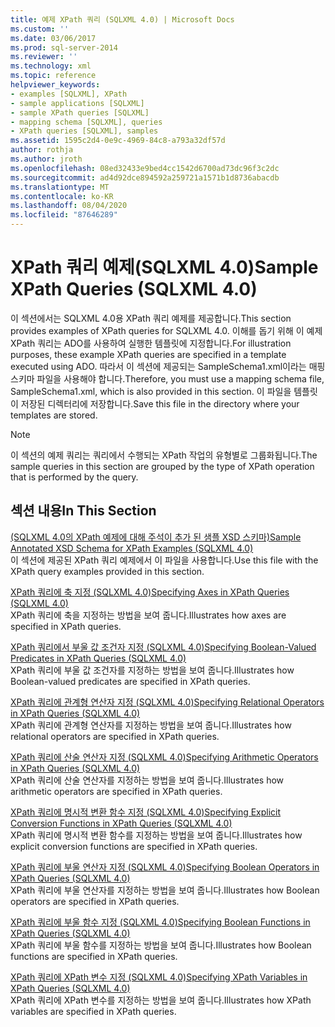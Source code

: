 ```yaml
---
title: 예제 XPath 쿼리 (SQLXML 4.0) | Microsoft Docs
ms.custom: ''
ms.date: 03/06/2017
ms.prod: sql-server-2014
ms.reviewer: ''
ms.technology: xml
ms.topic: reference
helpviewer_keywords:
- examples [SQLXML], XPath
- sample applications [SQLXML]
- sample XPath queries [SQLXML]
- mapping schema [SQLXML], queries
- XPath queries [SQLXML], samples
ms.assetid: 1595c2d4-0e9c-4969-84c8-a793a32df57d
author: rothja
ms.author: jroth
ms.openlocfilehash: 08ed32433e9bed4cc1542d6700ad73dc96f3c2dc
ms.sourcegitcommit: ad4d92dce894592a259721a1571b1d8736abacdb
ms.translationtype: MT
ms.contentlocale: ko-KR
ms.lasthandoff: 08/04/2020
ms.locfileid: "87646289"
---
```

# <a name="sample-xpath-queries-sqlxml-40"></a><span data-ttu-id="6ea35-102">XPath 쿼리 예제(SQLXML 4.0)</span><span class="sxs-lookup"><span data-stu-id="6ea35-102">Sample XPath Queries (SQLXML 4.0)</span></span>
  <span data-ttu-id="6ea35-103">이 섹션에서는 SQLXML 4.0용 XPath 쿼리 예제를 제공합니다.</span><span class="sxs-lookup"><span data-stu-id="6ea35-103">This section provides examples of XPath queries for SQLXML 4.0.</span></span> <span data-ttu-id="6ea35-104">이해를 돕기 위해 이 예제 XPath 쿼리는 ADO를 사용하여 실행한 템플릿에 지정합니다.</span><span class="sxs-lookup"><span data-stu-id="6ea35-104">For illustration purposes, these example XPath queries are specified in a template executed using ADO.</span></span> <span data-ttu-id="6ea35-105">따라서 이 섹션에 제공되는 SampleSchema1.xml이라는 매핑 스키마 파일을 사용해야 합니다.</span><span class="sxs-lookup"><span data-stu-id="6ea35-105">Therefore, you must use a mapping schema file, SampleSchema1.xml, which is also provided in this section.</span></span> <span data-ttu-id="6ea35-106">이 파일을 템플릿이 저장된 디렉터리에 저장합니다.</span><span class="sxs-lookup"><span data-stu-id="6ea35-106">Save this file in the directory where your templates are stored.</span></span>  
  
> [!NOTE]  
>  <span data-ttu-id="6ea35-107">이 섹션의 예제 쿼리는 쿼리에서 수행되는 XPath 작업의 유형별로 그룹화됩니다.</span><span class="sxs-lookup"><span data-stu-id="6ea35-107">The sample queries in this section are grouped by the type of XPath operation that is performed by the query.</span></span>  
  
## <a name="in-this-section"></a><span data-ttu-id="6ea35-108">섹션 내용</span><span class="sxs-lookup"><span data-stu-id="6ea35-108">In This Section</span></span>  
 [<span data-ttu-id="6ea35-109">&#40;SQLXML 4.0의 XPath 예제에 대해 주석이 추가 된 샘플 XSD 스키마&#41;</span><span class="sxs-lookup"><span data-stu-id="6ea35-109">Sample Annotated XSD Schema for XPath Examples &#40;SQLXML 4.0&#41;</span></span>](sample-annotated-xsd-schema-for-xpath-examples-sqlxml-4-0.md)  
 <span data-ttu-id="6ea35-110">이 섹션에 제공된 XPath 쿼리 예제에서 이 파일을 사용합니다.</span><span class="sxs-lookup"><span data-stu-id="6ea35-110">Use this file with the XPath query examples provided in this section.</span></span>  
  
 [<span data-ttu-id="6ea35-111">XPath 쿼리에 축 지정 &#40;SQLXML 4.0&#41;</span><span class="sxs-lookup"><span data-stu-id="6ea35-111">Specifying Axes in XPath Queries &#40;SQLXML 4.0&#41;</span></span>](specifying-axes-in-xpath-queries-sqlxml-4-0.md)  
 <span data-ttu-id="6ea35-112">XPath 쿼리에 축을 지정하는 방법을 보여 줍니다.</span><span class="sxs-lookup"><span data-stu-id="6ea35-112">Illustrates how axes are specified in XPath queries.</span></span>  
  
 [<span data-ttu-id="6ea35-113">XPath 쿼리에서 부울 값 조건자 지정 &#40;SQLXML 4.0&#41;</span><span class="sxs-lookup"><span data-stu-id="6ea35-113">Specifying Boolean-Valued Predicates in XPath Queries &#40;SQLXML 4.0&#41;</span></span>](specifying-boolean-valued-predicates-in-xpath-queries-sqlxml-4-0.md)  
 <span data-ttu-id="6ea35-114">XPath 쿼리에 부울 값 조건자를 지정하는 방법을 보여 줍니다.</span><span class="sxs-lookup"><span data-stu-id="6ea35-114">Illustrates how Boolean-valued predicates are specified in XPath queries.</span></span>  
  
 [<span data-ttu-id="6ea35-115">XPath 쿼리에 관계형 연산자 지정 &#40;SQLXML 4.0&#41;</span><span class="sxs-lookup"><span data-stu-id="6ea35-115">Specifying Relational Operators in XPath Queries &#40;SQLXML 4.0&#41;</span></span>](specifying-relational-operators-in-xpath-queries-sqlxml-4-0.md)  
 <span data-ttu-id="6ea35-116">XPath 쿼리에 관계형 연산자를 지정하는 방법을 보여 줍니다.</span><span class="sxs-lookup"><span data-stu-id="6ea35-116">Illustrates how relational operators are specified in XPath queries.</span></span>  
  
 [<span data-ttu-id="6ea35-117">XPath 쿼리에 산술 연산자 지정 &#40;SQLXML 4.0&#41;</span><span class="sxs-lookup"><span data-stu-id="6ea35-117">Specifying Arithmetic Operators in XPath Queries &#40;SQLXML 4.0&#41;</span></span>](specifying-arithmetic-operators-in-xpath-queries-sqlxml-4-0.md)  
 <span data-ttu-id="6ea35-118">XPath 쿼리에 산술 연산자를 지정하는 방법을 보여 줍니다.</span><span class="sxs-lookup"><span data-stu-id="6ea35-118">Illustrates how arithmetic operators are specified in XPath queries.</span></span>  
  
 [<span data-ttu-id="6ea35-119">XPath 쿼리에 명시적 변환 함수 지정 &#40;SQLXML 4.0&#41;</span><span class="sxs-lookup"><span data-stu-id="6ea35-119">Specifying Explicit Conversion Functions in XPath Queries &#40;SQLXML 4.0&#41;</span></span>](specifying-explicit-conversion-functions-in-xpath-queries-sqlxml-4-0.md)  
 <span data-ttu-id="6ea35-120">XPath 쿼리에 명시적 변환 함수를 지정하는 방법을 보여 줍니다.</span><span class="sxs-lookup"><span data-stu-id="6ea35-120">Illustrates how explicit conversion functions are specified in XPath queries.</span></span>  
  
 [<span data-ttu-id="6ea35-121">XPath 쿼리에 부울 연산자 지정 &#40;SQLXML 4.0&#41;</span><span class="sxs-lookup"><span data-stu-id="6ea35-121">Specifying Boolean Operators in XPath Queries &#40;SQLXML 4.0&#41;</span></span>](specifying-boolean-operators-in-xpath-queries-sqlxml-4-0.md)  
 <span data-ttu-id="6ea35-122">XPath 쿼리에 부울 연산자를 지정하는 방법을 보여 줍니다.</span><span class="sxs-lookup"><span data-stu-id="6ea35-122">Illustrates how Boolean operators are specified in XPath queries.</span></span>  
  
 [<span data-ttu-id="6ea35-123">XPath 쿼리에 부울 함수 지정 &#40;SQLXML 4.0&#41;</span><span class="sxs-lookup"><span data-stu-id="6ea35-123">Specifying Boolean Functions in XPath Queries &#40;SQLXML 4.0&#41;</span></span>](specifying-boolean-functions-in-xpath-queries-sqlxml-4-0.md)  
 <span data-ttu-id="6ea35-124">XPath 쿼리에 부울 함수를 지정하는 방법을 보여 줍니다.</span><span class="sxs-lookup"><span data-stu-id="6ea35-124">Illustrates how Boolean functions are specified in XPath queries.</span></span>  
  
 [<span data-ttu-id="6ea35-125">XPath 쿼리에 XPath 변수 지정 &#40;SQLXML 4.0&#41;</span><span class="sxs-lookup"><span data-stu-id="6ea35-125">Specifying XPath Variables in XPath Queries &#40;SQLXML 4.0&#41;</span></span>](specifying-xpath-variables-in-xpath-queries-sqlxml-4-0.md)  
 <span data-ttu-id="6ea35-126">XPath 쿼리에 XPath 변수를 지정하는 방법을 보여 줍니다.</span><span class="sxs-lookup"><span data-stu-id="6ea35-126">Illustrates how XPath variables are specified in XPath queries.</span></span>  
  
  
